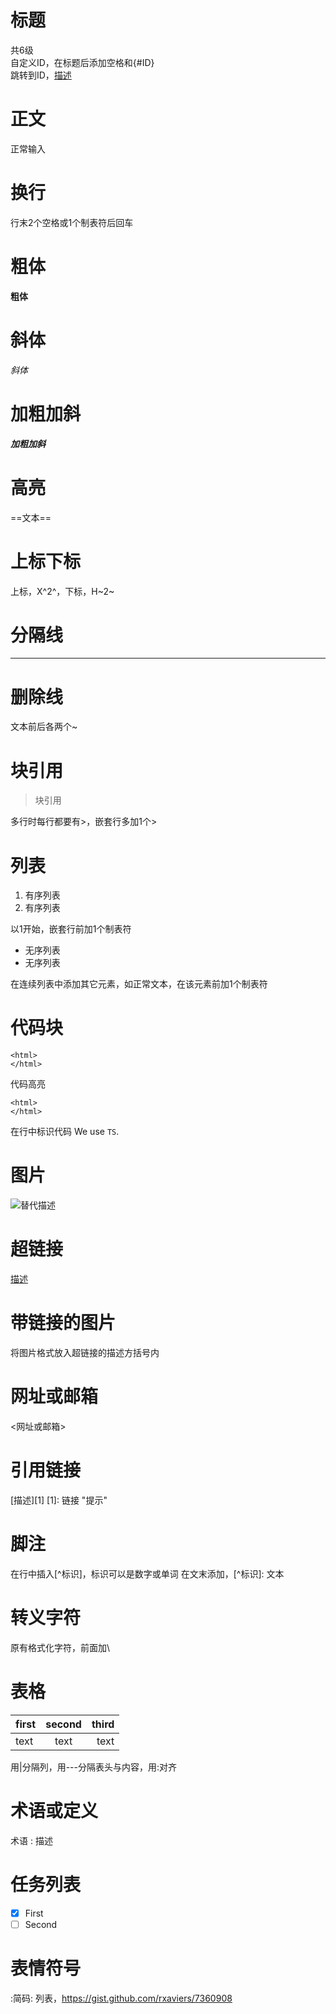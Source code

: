 # 标题
共6级  
自定义ID，在标题后添加空格和{#ID}   
跳转到ID，[描述](#ID)

# 正文
正常输入

# 换行
行末2个空格或1个制表符后回车

# 粗体
**粗体**

# 斜体
*斜体*

# 加粗加斜
***加粗加斜***

# 高亮
==文本==

# 上标下标
上标，X^2^，下标，H~2~

# 分隔线
***

# 删除线
文本前后各两个~

# 块引用
> 块引用

多行时每行都要有>，嵌套行多加1个>

# 列表
1. 有序列表
2. 有序列表

以1开始，嵌套行前加1个制表符

* 无序列表
* 无序列表

在连续列表中添加其它元素，如正常文本，在该元素前加1个制表符

# 代码块
```
<html>
</html>
```

代码高亮
```语言名称
<html>
</html>
```

在行中标识代码
We use `TS`.

# 图片
![替代描述](链接 "提示")

# 超链接
[描述](链接 "提示")

# 带链接的图片
将图片格式放入超链接的描述方括号内

# 网址或邮箱
<网址或邮箱>

# 引用链接
[描述][1]
[1]: 链接 "提示"

# 脚注
在行中插入[^标识]，标识可以是数字或单词
在文末添加，[^标识]: 文本

# 转义字符
原有格式化字符，前面加\

# 表格
|first|second|third|
|:---|:---:|---:|
|text|text|text|

用|分隔列，用---分隔表头与内容，用:对齐

# 术语或定义
术语
: 描述

# 任务列表
- [x] First
- [ ] Second

# 表情符号
:简码:
列表，https://gist.github.com/rxaviers/7360908